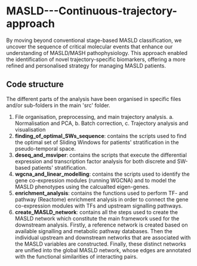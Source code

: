 # MASLD---Continuous-trajectory-approach
By moving beyond conventional stage-based MASLD classification, we uncover the sequence of critical molecular events that enhance our understanding of MASLD/MASH pathophysiology. This approach enabled the identification of novel trajectory-specific biomarkers, offering a more refined and personalised strategy for managing MASLD patients.


## Code structure

The different parts of the analysis have been organised in specific files and/or sub-folders in the main 'src' folder.

1. File organisation, preprocessing, and main trajectory analysis.
   a. Normalisation and PCA,
   b. Batch correction,
   c. Trajectory analysis and visualisation
2. **finding_of_optimal_SWs_sequence**: contains the scripts used to find the optimal set of Sliding Windows for patients' stratification in the pseudo-temporal space.
3. **deseq_and_msviper**: contains the scripts that execute the differential expression and transcription factor analysis for both discrete and SW-based patients' stratification.
4. **wgcna_and_linear_modelling**: contains the scripts used to identify the gene co-expression modules (running WGCNA) and to model the MASLD phenotypes using the calcualted eigen-genes.
5. **enrichment_analysis**: contains the functions used to perform TF- and pathway (Reactome) enrichment analysis in order to connect the gene co-expression modules with TFs and upstream signalling pathways.
6. **create_MASLD_network**: contains all the steps used to create the MASLD network which constitute the main framework used for the downstream analysis. Firstly, a reference network is created based on available signalling and metabolic pathway databases. Then the individual upstream and downstream networks that are associated with the MASLD variables are constructed. Finally, these distinct networks are unified into the global MASLD network, whose edges are annotated with the functional similarities of interacting pairs.